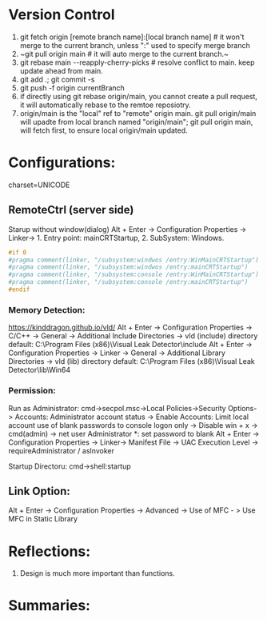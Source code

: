 # Version Control

1. git fetch origin [remote branch name]:[local branch name] # it won't merge to the current branch, unless ":" used to specify merge branch
2. ~git pull origin main # it will auto merge to the current branch.~
3. git rebase main --reapply-cherry-picks # resolve conflict to main. keep update ahead from main.
4. git add .; git commit -s
5. git push -f origin currentBranch
6. if directly using git rebase origin/main, you cannot create a pull request, it will automatically rebase to the remtoe reposiotry.
7. origin/main is the "local" ref to "remote" origin main. git pull origin/main will upadte from local branch named "origin/main"; git pull origin main, will fetch first, to ensure local origin/main updated.

# Configurations:

charset=UNICODE

## RemoteCtrl (server side)
Starup without window(dialog)
Alt + Enter -> Configuration Properties -> Linker-> 1. Entry point: mainCRTStartup, 2. SubSystem: Windows.
```cpp
#if 0
#pragma comment(linker, "/subsystem:windwos /entry:WinMainCRTStartup")
#pragma comment(linker, "/subsystem:windwos /entry:mainCRTStartup")
#pragma comment(linker, "/subsystem:console /entry:WinMainCRTStartup")
#pragma comment(linker, "/subsystem:console /entry:mainCRTStartup")
#endif
```

### Memory Detection:
https://kinddragon.github.io/vld/
Alt + Enter -> Configuration Properties -> C/C++ -> General -> Additional Include Directories -> vld (include) directory
default: C:\Program Files (x86)\Visual Leak Detector\include
Alt + Enter -> Configuration Properties -> Linker -> General -> Additional Library Directories -> vld (lib) directory
default: C:\Program Files (x86)\Visual Leak Detector\lib\Win64

### Permission:
Run as Administrator:
cmd->secpol.msc->Local Policies->Security Options->
Accounts: Administrator account status -> Enable
Accounts: Limit local account use of blank passwords to console logon only -> Disable
win + x -> cmd(admin) -> net user Administrator *: set password to blank
Alt + Enter -> Configuration Properties -> Linker-> Manifest File -> UAC Execution Level -> requireAdministrator / asInvoker

Startup Directoru: cmd->shell:startup

## Link Option:
Alt + Enter -> Configuration Properties -> Advanced -> Use of MFC - > Use MFC in Static Library

# Reflections:
1. Design is much more important than functions.

# Summaries: